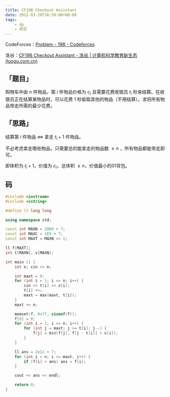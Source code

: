 ```yaml
---
title: CF19B Checkout Assistant
date: 2022-03-20T16:59:00+08:00
tags:
    - dp
    - 背包
---
```


CodeForces：[Problem - 19B - Codeforces](https://codeforces.com/problemset/problem/19/B)

洛谷：[CF19B Checkout Assistant - 洛谷 | 计算机科学教育新生态 (luogu.com.cn)](https://www.luogu.com.cn/problem/CF19B)

## 「题目」

购物车中由 $n$ 件物品，第 $i$ 件物品价格为 $c_i$ 且需要花费收银员 $t_i$ 秒来结算。在收银员正在结算某物品时，可以花费 $1$ 秒偷取其他的物品（不用结算）。求将所有物品带走所需的最少花费。

## 「思路」

结算第 $i$ 件物品 $\Leftrightarrow$ 拿走 $t_i+1$ 件物品。

不必考虑拿走哪些物品，只需要总的能拿走的物品数 $\geq n$ ，所有物品都能带走即可。

即体积为 $t_i+1$，价值为 $c_i$，总体积 $\geq n$，价值最小的01背包。

## 码

```c++
#include <iostream>
#include <cstring>

#define ll long long

using namespace std;

const int MAXN = 2000 + 7;
const int MAXC = 1E9 + 7;
const int MAXT = MAXN << 1;

ll f[MAXT];
int t[MAXN], v[MAXN];

int main () {
    int n; cin >> n;

    int maxt = 0;
    for (int i = 1; i <= n; i++) {
        cin >> t[i] >> v[i];
        t[i] ++;
        maxt = max(maxt, t[i]);
    }
    maxt += n;

    memset(f, 0x7f, sizeof(f));
    f[0] = 0;
    for (int i = 1; i <= n; i++) {
        for (int j = maxt; j >= t[i]; j--) {
            f[j] = min(f[j], f[j - t[i]] + v[i]);
        }
    }

    ll ans = 2e12 + 7;
    for (int i = n; i <= maxt; i++) {
        if (f[i] < ans) ans = f[i];
    }

    cout << ans << endl;

    return 0;
}

```